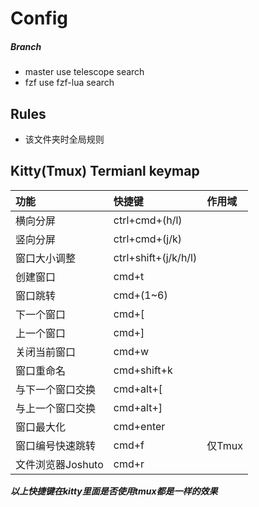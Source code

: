 # Config

##### Branch

- master use telescope search
- fzf use fzf-lua search

## Rules

- 该文件夹时全局规则

## Kitty(Tmux) Termianl keymap

| 功能              | 快捷键               | 作用域 |
| :---------------- | :------------------- | :----- |
| 横向分屏          | ctrl+cmd+(h/l)       |
| 竖向分屏          | ctrl+cmd+(j/k)       |
| 窗口大小调整      | ctrl+shift+(j/k/h/l) |
| 创建窗口          | cmd+t                |
| 窗口跳转          | cmd+(1~6)            |
| 下一个窗口        | cmd+[                |
| 上一个窗口        | cmd+]                |
| 关闭当前窗口      | cmd+w                |
| 窗口重命名        | cmd+shift+k          |
| 与下一个窗口交换  | cmd+alt+[            |
| 与上一个窗口交换  | cmd+alt+]            |
| 窗口最大化        | cmd+enter            |
| 窗口编号快速跳转  | cmd+f                | 仅Tmux |
| 文件浏览器Joshuto | cmd+r                |

**_以上快捷键在kitty里面是否使用tmux都是一样的效果_**
